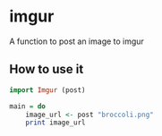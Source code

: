 # imgur

A function to post an image to imgur

## How to use it

```haskell
import Imgur (post)

main = do
    image_url <- post "broccoli.png"
    print image_url
```
